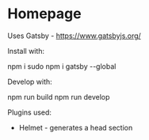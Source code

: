 # Homepage

Uses Gatsby - https://www.gatsbyjs.org/

Install with:

  npm i 
  sudo npm i gatsby --global

Develop with:

  npm run build
  npm run develop  

Plugins used:
* Helmet - generates a head section